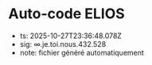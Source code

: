 # Auto-code ELIOS
- ts: 2025-10-27T23:36:48.078Z
- sig: ∞.je.toi.nous.432.528
- note: fichier généré automatiquement